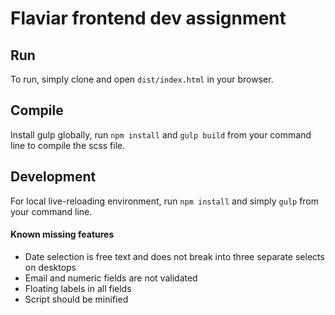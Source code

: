 # Flaviar frontend dev assignment

## Run

To run, simply clone and open `dist/index.html` in your browser.

## Compile

Install gulp globally, run `npm install` and `gulp build` from your command line to compile the scss file.

## Development

For local live-reloading environment, run `npm install` and simply `gulp` from your command line.

#### Known missing features

- Date selection is free text and does not break into three separate selects on desktops
- Email and numeric fields are not validated
- Floating labels in all fields
- Script should be minified
